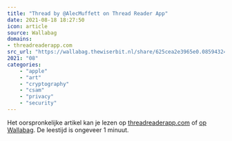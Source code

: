 ```yaml
---
title: "Thread by @AlecMuffett on Thread Reader App"
date: 2021-08-18 18:27:50
icon: article
source: Wallabag
domains:
- threadreaderapp.com
src_url: "https://wallabag.thewiserbit.nl/share/625cea2e3965e0.08594324"
2021: "08"
categories:
    - "apple"
    - "art"
    - "cryptography"
    - "csam"
    - "privacy"
    - "security"
---
```

Het oorspronkelijke artikel kan je lezen op [threadreaderapp.com](https://threadreaderapp.com/thread/1426275395461124108.html) of [op Wallabag](https://wallabag.thewiserbit.nl/share/625cea2e3965e0.08594324). De leestijd is ongeveer 1 minuut.